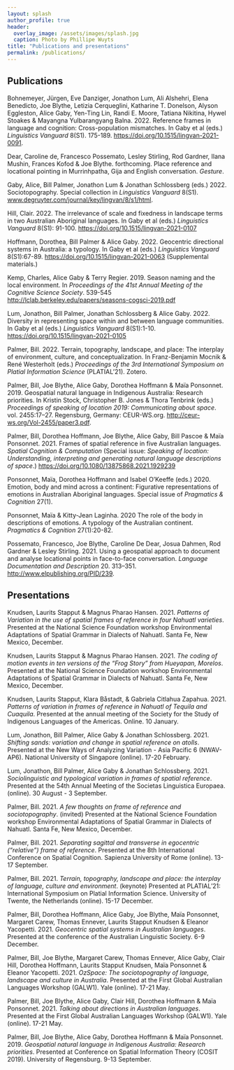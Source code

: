 ```yaml
---
layout: splash
author_profile: true
header:
  overlay_image: /assets/images/splash.jpg
  caption: Photo by Phillipe Wuyts
title: "Publications and presentations"
permalink: /publications/
---
```


## Publications

Bohnemeyer, Jürgen, Eve Danziger, Jonathon Lum, Ali Alshehri, Elena Benedicto, Joe Blythe, Letizia Cerqueglini, Katharine T. Donelson, Alyson Eggleston, Alice Gaby, Yen-Ting Lin, Randi E. Moore, Tatiana Nikitina, Hywel Stoakes & Mayangna Yulbarangyang Balna. 2022. Reference frames in language and cognition: Cross-population mismatches. In Gaby et al (eds.)  *Linguistics Vanguard* 8(S1). 175-189. https://doi.org/10.1515/lingvan-2021-0091.

Dear, Caroline de, Francesco Possemato, Lesley Stirling, Rod Gardner, Ilana Mushin, Frances Kofod & Joe Blythe. forthcoming. Place reference and locational pointing in Murrinhpatha, Gija and English conversation. *Gesture*.

Gaby, Alice, Bill Palmer, Jonathon Lum & Jonathan Schlossberg (eds.) 2022. Sociotopography. Special collection in *Linguistics Vanguard* 8(S1). www.degruyter.com/journal/key/lingvan/8/s1/html.

Hill, Clair. 2022. The irrelevance of scale and fixedness in landscape terms in two Australian Aboriginal languages. In Gaby et al (eds.) *Linguistics Vanguard* 8(S1): 91-100. https://doi.org/10.1515/lingvan-2021-0107

Hoffmann, Dorothea, Bill Palmer & Alice Gaby. 2022. Geocentric directional systems in Australia: a typology. In Gaby et al (eds.) *Linguistics Vanguard* 8(S1):67-89. https://doi.org/10.1515/lingvan-2021-0063 (Supplemental materials.)

Kemp, Charles, Alice Gaby & Terry Regier. 2019. Season naming and the local environment. In *Proceedings of the 41st Annual Meeting of the Cognitive Science Society*. 539-545 http://lclab.berkeley.edu/papers/seasons-cogsci-2019.pdf

Lum, Jonathon, Bill Palmer, Jonathan Schlossberg & Alice Gaby. 2022. Diversity in representing space within and between language communities. In Gaby et al (eds.) *Linguistics Vanguard* 8(S1):1-10. https://doi.org/10.1515/lingvan-2021-0105

Palmer, Bill. 2022. Terrain, topography, landscape, and place: The interplay of environment, culture, and conceptualization. In Franz-Benjamin Mocnik & René Westerholt (eds.) *Proceedings of the 3rd International Symposium on Platial Information Science* (PLATIAL’21). Zotero.

Palmer, Bill, Joe Blythe, Alice Gaby, Dorothea Hoffmann & Maïa Ponsonnet. 2019. Geospatial natural language in Indigenous Australia: Research priorities. In Kristin Stock, Christopher B. Jones & Thora Tenbrink (eds.) *Proceedings of speaking of location 2019: Communicating about space*. vol. 2455:17–27. Regensburg, Germany: CEUR-WS.org. http://ceur-ws.org/Vol-2455/paper3.pdf.

Palmer, Bill, Dorothea Hoffmann, Joe Blythe, Alice Gaby, Bill Pascoe & Maïa Ponsonnet. 2021. Frames of spatial reference in five Australian languages. *Spatial Cognition & Computation* (Special issue: *Speaking of location: Understanding, interpreting and generating natural language descriptions of space*.) https://doi.org/10.1080/13875868.2021.1929239

Ponsonnet, Maïa, Dorothea Hoffmann and Isabel O’Keeffe (eds.) 2020. Emotion, body and mind across a continent: Figurative representations of emotions in Australian Aboriginal languages. Special issue of *Pragmatics & Cognition* 27(1).

Ponsonnet, Maïa & Kitty-Jean Laginha. 2020 The role of the body in descriptions of emotions. A typology of the Australian continent. *Pragmatics & Cognition* 27(1):20-82.

Possemato, Francesco, Joe Blythe, Caroline De Dear, Josua Dahmen, Rod Gardner & Lesley Stirling. 2021. Using a geospatial approach to document and analyse locational points in face-to-face conversation. *Language Documentation and Description* 20. 313–351. http://www.elpublishing.org/PID/239.

## Presentations

Knudsen, Laurits Stapput & Magnus Pharao Hansen. 2021. *Patterns of Variation in the use of spatial frames of reference in four Nahuatl varieties*. Presented at the National Science Foundation workshop Environmental Adaptations of Spatial Grammar in Dialects of Nahuatl. Santa Fe, New Mexico, December.

Knudsen, Laurits Stapput & Magnus Pharao Hansen. 2021. *The coding of motion events in ten versions of the “Frog Story” from Hueyapan, Morelos*. Presented at the National Science Foundation workshop Environmental Adaptations of Spatial Grammar in Dialects of Nahuatl. Santa Fe, New Mexico, December.

Knudsen, Laurits Stapput, Klara Båstadt, & Gabriela Citlahua Zapahua. 2021. *Patterns of variation in frames of reference in Nahuatl of Tequila and Cuaquila*. Presented at the annual meeting of the Society for the Study of Indigenous Languages of the Americas. Online. 10 January.

Lum, Jonathon, Bill Palmer, Alice Gaby & Jonathan Schlossberg. 2021. *Shifting sands: variation and change in spatial reference on atolls*. Presented at the New Ways of Analyzing Variation - Asia Pacific 6 (NWAV-AP6). National University of Singapore (online). 17-20 February.

Lum, Jonathon, Bill Palmer, Alice Gaby & Jonathan Schlossberg. 2021. *Sociolinguistic and typological variation in frames of spatial reference*. Presented at the 54th Annual Meeting of the Societas Linguistica Europaea. (online). 30 August - 3 September.

Palmer, Bill. 2021. *A few thoughts on frame of reference and sociotopography*. (invited) Presented at the National Science Foundation workshop Environmental Adaptations of Spatial Grammar in Dialects of Nahuatl. Santa Fe, New Mexico, December.

Palmer, Bill. 2021. *Separating sagittal and transverse in egocentric (“relative”) frame of reference*. Presented at the 8th International Conference on Spatial Cognition. Sapienza University of Rome (online). 13-17 September.

Palmer, Bill. 2021. *Terrain, topography, landscape and place: the interplay of language, culture and environment*. (keynote) Presented at PLATIAL’21: International Symposium on Platial Information Science. University of Twente, the Netherlands (online). 15-17 December.

Palmer, Bill, Dorothea Hoffmann, Alice Gaby, Joe Blythe, Maïa Ponsonnet, Margaret Carew, Thomas Ennever, Laurits Stapput Knudsen & Eleanor Yacopetti. 2021. *Geocentric spatial systems in Australian languages*. Presented at the conference of the Australian Linguistic Society. 6-9 December.

Palmer, Bill, Joe Blythe, Margaret Carew, Thomas Ennever, Alice Gaby, Clair Hill, Dorothea Hoffmann, Laurits Stapput Knudsen, Maïa Ponsonnet & Eleanor Yacopetti. 2021. *OzSpace: The sociotopography of language, landscape and culture in Australia*. Presented at the First Global Australian Languages Workshop (GALW1). Yale (online). 17-21 May.

Palmer, Bill, Joe Blythe, Alice Gaby, Clair Hill, Dorothea Hoffmann & Maïa Ponsonnet. 2021. *Talking about directions in Australian languages*. Presented at the First Global Australian Languages Workshop (GALW1). Yale (online). 17-21 May.

Palmer, Bill, Joe Blythe, Alice Gaby, Dorothea Hoffmann & Maïa Ponsonnet. 2019. *Geospatial natural language in Indigenous Australia: Research priorities*. Presented at Conference on Spatial Information Theory (COSIT 2019). University of Regensburg. 9-13 September.
